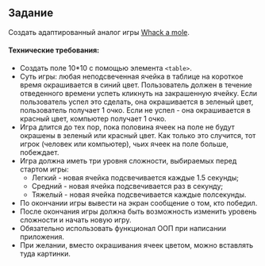 ## Задание

Создать адаптированный аналог игры [Whack a mole](./moles.png).

#### Технические требования:
- Создать поле 10*10 с помощью элемента ```<table>```.
- Суть игры: любая неподсвеченная ячейка в таблице на короткое время окрашивается в синий цвет. Пользователь должен в течение отведенного времени успеть кликнуть на закрашенную ячейку. Если пользователь успел это сделать, она окрашивается в зеленый цвет, пользователь получает 1 очко. Если не успел - она окрашивается в красный цвет, компьютер получает 1 очко.
- Игра длится до тех пор, пока половина ячеек на поле не будут окрашены в зеленый или красный цвет. Как только это случится, тот игрок (человек или компьютер), чьих ячеек на поле больше, побеждает.
- Игра должна иметь три уровня сложности, выбираемых перед стартом игры: 
  - Легкий - новая ячейка подсвечивается каждые 1.5 секунды;
  - Средний - новая ячейка подсвечивается раз в секунду;
  - Тяжелый - новая ячейка подсвечивается каждые полсекунды.
- По окончании игры вывести на экран сообщение о том, кто победил. 
- После окончания игры должна быть возможность изменить уровень сложности и начать новую игру.
- Обязательно использовать функционал ООП при написании приложения.
- При желании, вместо окрашивания ячеек цветом, можно вставлять туда картинки.
